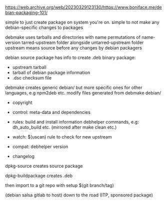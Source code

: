 <!-- SPDX-License-Identifier: zlib-acknowledgement -->
https://web.archive.org/web/20230329123130/https://www.boniface.me/debian-packaging-101/

simple to just create package on system you're on.
simple to not make any debian-specific changes to packages


debmake uses tarballs and directories with name permutations of name-version 
tarred-upstream folder alongside untarred-upstream folder
upstream means source before any changes by debian packagers

debian source package has info to create .deb binary package:
  - upstream tarball 
  - tarball of debian package information
  - .dsc checksum file

debmake creates generic debian/
but more specific ones for other languages, e.g npm2deb etc.
modify files generated from debmake
debian/
  - copyright
  - control: meta-data and dependencies
  - rules: build and install information
    debhelper commands, e.g:
    dh_auto_build etc. (mirrored after make clean etc.)

  - watch: $(uscan) rule to check for new upstream 
  - compat: debhelper version

  - changelog


dpkg-source creates source package

dpkg-buildpackage creates .deb

then import to a git repo with setup $(git branch/tag)

(debian salsa gitlab to host)
down to the road (ITP, sponsored package)
